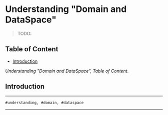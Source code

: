 # Understanding "Domain and DataSpace"

> TODO:

## Table of Content

- [Introduction](#introduction)

*Understanding "Domain and DataSpace", Table of Content*.

## Introduction

---

```#understanding, #domain, #dataspace```

---